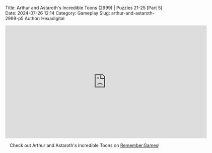 Title: Arthur and Astaroth's Incredible Toons (2999) | Puzzles 21-25 [Part 5]
Date: 2024-07-26 12:14
Category: Gameplay
Slug: arthur-and-astaroth-2999-p5
Author: Hexadigital

<center><iframe src="https://www.youtube.com/embed/3t66yjSVpSg?feature=oembed" allow="accelerometer; autoplay; encrypted-media; gyroscope; picture-in-picture" width="640" height="360" frameborder="0"></iframe>

Check out Arthur and Astaroth's Incredible Toons on [Remember.Games]()!</center>
